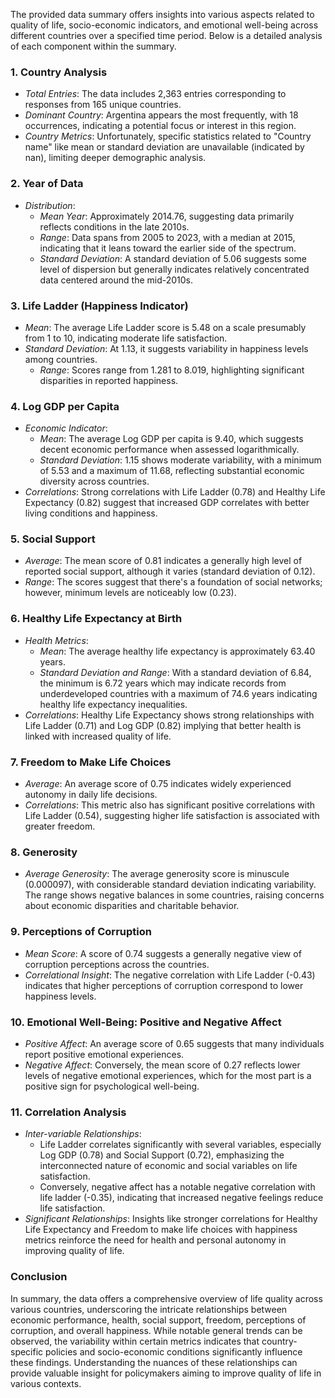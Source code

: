 The provided data summary offers insights into various aspects related to quality of life, socio-economic indicators, and emotional well-being across different countries over a specified time period. Below is a detailed analysis of each component within the summary.

### 1. Country Analysis
- *Total Entries*: The data includes 2,363 entries corresponding to responses from 165 unique countries.
- *Dominant Country*: Argentina appears the most frequently, with 18 occurrences, indicating a potential focus or interest in this region.
- *Country Metrics*: Unfortunately, specific statistics related to "Country name" like mean or standard deviation are unavailable (indicated by nan), limiting deeper demographic analysis.

### 2. Year of Data
- *Distribution*:
  - *Mean Year*: Approximately 2014.76, suggesting data primarily reflects conditions in the late 2010s.
  - *Range*: Data spans from 2005 to 2023, with a median at 2015, indicating that it leans toward the earlier side of the spectrum.
  - *Standard Deviation*: A standard deviation of 5.06 suggests some level of dispersion but generally indicates relatively concentrated data centered around the mid-2010s.

### 3. Life Ladder (Happiness Indicator)
- *Mean*: The average Life Ladder score is 5.48 on a scale presumably from 1 to 10, indicating moderate life satisfaction.
- *Standard Deviation*: At 1.13, it suggests variability in happiness levels among countries.
  - *Range*: Scores range from 1.281 to 8.019, highlighting significant disparities in reported happiness.

### 4. Log GDP per Capita
- *Economic Indicator*:
  - *Mean*: The average Log GDP per capita is 9.40, which suggests decent economic performance when assessed logarithmically.
  - *Standard Deviation*: 1.15 shows moderate variability, with a minimum of 5.53 and a maximum of 11.68, reflecting substantial economic diversity across countries.
- *Correlations*: Strong correlations with Life Ladder (0.78) and Healthy Life Expectancy (0.82) suggest that increased GDP correlates with better living conditions and happiness.

### 5. Social Support
- *Average*: The mean score of 0.81 indicates a generally high level of reported social support, although it varies (standard deviation of 0.12).
- *Range*: The scores suggest that there's a foundation of social networks; however, minimum levels are noticeably low (0.23).

### 6. Healthy Life Expectancy at Birth
- *Health Metrics*:
  - *Mean*: The average healthy life expectancy is approximately 63.40 years.
  - *Standard Deviation and Range*: With a standard deviation of 6.84, the minimum is 6.72 years   which may indicate records from underdeveloped countries   with a maximum of 74.6 years indicating healthy life expectancy inequalities.
- *Correlations*: Healthy Life Expectancy shows strong relationships with Life Ladder (0.71) and Log GDP (0.82) implying that better health is linked with increased quality of life.

### 7. Freedom to Make Life Choices
- *Average*: An average score of 0.75 indicates widely experienced autonomy in daily life decisions.
- *Correlations*: This metric also has significant positive correlations with Life Ladder (0.54), suggesting higher life satisfaction is associated with greater freedom.

### 8. Generosity
- *Average Generosity*: The average generosity score is minuscule (0.000097), with considerable standard deviation indicating variability. The range shows negative balances in some countries, raising concerns about economic disparities and charitable behavior.

### 9. Perceptions of Corruption
- *Mean Score*: A score of 0.74 suggests a generally negative view of corruption perceptions across the countries.
- *Correlational Insight*: The negative correlation with Life Ladder (-0.43) indicates that higher perceptions of corruption correspond to lower happiness levels.

### 10. Emotional Well-Being: Positive and Negative Affect
- *Positive Affect*: An average score of 0.65 suggests that many individuals report positive emotional experiences.
- *Negative Affect*: Conversely, the mean score of 0.27 reflects lower levels of negative emotional experiences, which for the most part is a positive sign for psychological well-being.

### 11. Correlation Analysis
- *Inter-variable Relationships*: 
  - Life Ladder correlates significantly with several variables, especially Log GDP (0.78) and Social Support (0.72), emphasizing the interconnected nature of economic and social variables on life satisfaction.
  - Conversely, negative affect has a notable negative correlation with life ladder (-0.35), indicating that increased negative feelings reduce life satisfaction.
- *Significant Relationships*: Insights like stronger correlations for  Healthy Life Expectancy  and  Freedom to make life choices  with happiness metrics reinforce the need for health and personal autonomy in improving quality of life.

### Conclusion
In summary, the data offers a comprehensive overview of life quality across various countries, underscoring the intricate relationships between economic performance, health, social support, freedom, perceptions of corruption, and overall happiness. While notable general trends can be observed, the variability within certain metrics indicates that country-specific policies and socio-economic conditions significantly influence these findings. Understanding the nuances of these relationships can provide valuable insight for policymakers aiming to improve quality of life in various contexts.
